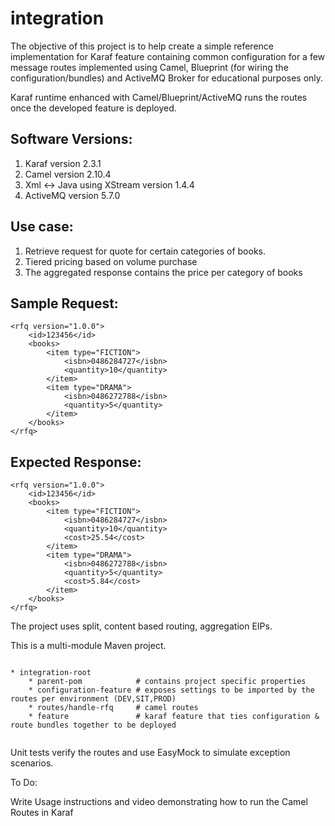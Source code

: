 integration
===========

The objective of this project is to help create a simple reference implementation for Karaf feature containing common configuration for a few message routes implemented using Camel, Blueprint (for wiring the configuration/bundles) and ActiveMQ Broker for educational purposes only. 

Karaf runtime enhanced with Camel/Blueprint/ActiveMQ runs the routes once the developed feature is deployed. 

## Software Versions:

1. Karaf version 2.3.1
2. Camel version 2.10.4
3. Xml <-> Java using XStream version 1.4.4
4. ActiveMQ version 5.7.0

## Use case:

1. Retrieve request for quote for certain categories of books.
2. Tiered pricing based on volume purchase
3. The aggregated response contains the price per category of books

## Sample Request:

```
<rfq version="1.0.0">
	<id>123456</id>
	<books>
		<item type="FICTION">
			<isbn>0486284727</isbn>
			<quantity>10</quantity>
		</item>
		<item type="DRAMA">
			<isbn>0486272788</isbn>
			<quantity>5</quantity>
		</item>
	</books>
</rfq>

```

## Expected Response:

```
<rfq version="1.0.0">
	<id>123456</id>
	<books>
		<item type="FICTION">
			<isbn>0486284727</isbn>
			<quantity>10</quantity>
			<cost>25.54</cost>
		</item>
		<item type="DRAMA">
			<isbn>0486272788</isbn>
			<quantity>5</quantity>
			<cost>5.84</cost>
		</item>
	</books>
</rfq>
```

The project uses split, content based routing, aggregation EIPs.

This is a multi-module Maven project. 

```
	
* integration-root
	* parent-pom			# contains project specific properties
	* configuration-feature	# exposes settings to be imported by the routes per environment (DEV,SIT,PROD)
	* routes/handle-rfq		# camel routes	
	* feature				# karaf feature that ties configuration & route bundles together to be deployed
		
```		
Unit tests verify the routes and use EasyMock to simulate exception scenarios. 

To Do:

Write Usage instructions and video demonstrating how to run the Camel Routes in Karaf 
